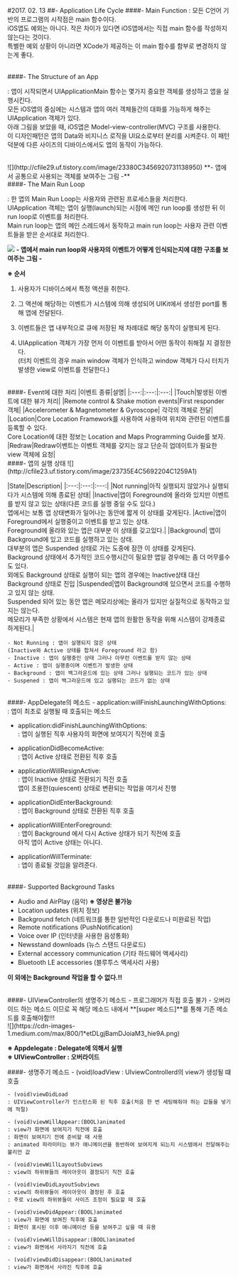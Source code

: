 #2017. 02. 13
##- Application Life Cycle
####- Main Function
: 모든 C언어 기반의 프로그램의 시작점은 main 함수이다.<br>iOS앱도 예외는 아니다. 작은 차이가 있다면 iOS앱에서는 직접 main 함수를 작성하지 않는다는 것이다.<br>  특별한 예외 상황이 아니라면 XCode가 제공하는 이 main 함수를 함부로 변경하지 않는게 좋다.


<br>
####- The Structure of an App

: 앱이 시작되면서 UIApplicationMain 함수는 몇가지 중요한 객체를 생성하고 앱을 실행시킨다.<br> 모든 iOS앱의 중심에는 시스템과 앱의 여러 객체들간의 대화를 가능하게 해주는 UIApplication 객체가 있다. <br> 아래 그림을 보았을 때, iOS앱은 Model-view-controller(MVC) 구조를 사용한다.<br> 이 디자인패턴은 앱의 Data와 비지니스 로직을 UI요소로부터 분리를 시켜준다. 이 패턴 덕분에 다른 사이즈의 디바이스에서도 앱의 동작이 가능하다.

<br>
![](http://cfile29.uf.tistory.com/image/23380C3456920731138950)
**- 앱에서 공통으로 사용되는 객체를 보여주는 그림 -**


<br>
####- The Main Run Loop

: 한 앱의 Main Run Loop는 사용자와 관련된 프로세스들을 처리한다.<br> UIApplication 객체는 앱이 실행(launch)되는 시점에 메인 run loop를 생성한 뒤 이 run loop로 이벤트를 처리한다.<br>  Main run loop는 앱의 메인 스레드에서 동작하고 main run loop는 사용자 관련 이벤트들을 받은 순서대로 처리한다.


![](http://cfile23.uf.tistory.com/image/26767C3E569215E00EF1E3)
**- 앱에서 main run loop와 사용자의 이벤트가 어떻게 인식되는지에 대한 구조를 보여주는 그림 -** 

**※ 순서**

1) 사용자가 디바이스에서 특정 액션을 취한다.

2) 그 액션에 해당하는 이벤트가 시스템에 의해 생성되어 UIKit에서 생성한 port를 통해 앱에 전달된다.

3) 이벤트들은 앱 내부적으로 큐에 저장된 채 차례대로 해당 동작이 실행되게 된다.
 
4) UIApplication 객체가 가장 먼저 이 이벤트를 받아서 어떤 동작이 취해질 지 결정한다.<br> 
(터치 이벤트의 경우 main window 객체가 인식하고 window 객체가 다시 터치가 발생한 view로 이벤트를 전달한다.)

<br>
####- Event에 대한 처리
|이벤트 종류|설명|
|:---:|:---:|:---:|
|Touch|발생된 이벤트에 대한 뷰가 처리|
|Remote control & Shake motion events|First responder 객체|
|Accelerometer & Magnetometer & Gyroscope| 각각의 객체로 전달|
|Location|Core Location Framework를 사용하여 사용하여 위치와 관련된 이벤트를 등록할 수 있다.<br> Core Location에 대한 정보는 Location and Maps Programming Guide를 보자. 
|Redraw|Redraw이벤트는 이벤트 객체를 갖지는 않고 단순히 업데이트가 필요한 view 객체에 요청|


<br>
####- 앱의 실행 상태
![](http://cfile23.uf.tistory.com/image/23735E4C5692204C1259A1)

<br>

|State|Description|
|:---:|:---:|:---:|
|Not running|아직 실행되지 않았거나 실행되다가 시스템에 의해 종료된 상태| 
|Inactive|앱이 Foreground에 올라와 있지만 이벤트를 받지 않고 있는 상태(다른 코드를 실행 중일 수도 있다.)<br> 앱에서는 보통 앱 상태변화가 일어나는 동안에 짧게 이 상태를 갖게된다. 
|Active|앱이 Foreground에서 실행중이고 이벤트를 받고 있는 상태.<br> Foreground에 올라와 있는 앱은 대부분 이 상태를 갖고있다.| 
|Background| 앱이 Background에 있고 코드를 실행하고 있는 상태. <br>대부분의 앱은 Suspended 상태로 가는 도중에 잠깐 이 상태를 갖게된다. Background 상태에서 추가적인 코드수행시간이 필요햔 앱일 경우에는 좀 더 머무를수도 있다.<br> 외에도 Background 상태로 실행이 되는 앱의 경우에는 Inactive상태 대신 Background 상태로 진입 
|Suspended|앱이 Background에 있으면서 코드를 수행하고 있지 않는 상태. <br>  Suspended 되어 있는 동안 앱은 메모리상에는 올라가 있지만 실질적으로 동작하고 있지는 않는다. <br>메모리가 부족한 상황에서 시스템은 현재 앱의 원활한 동작을 위해 시스템이 강제종료 하게된다.|

```
- Not Running : 앱이 실행되지 않은 상태
(Inactive와 Active 상태를 합쳐서 Foreground 라고 함)
- Inactive : 앱이 실행중인 상태 그러나 아무런 이벤트를 받지 않는 상태
- Active : 앱이 실행중이며 이벤트가 발생한 상태
- Background : 앱이 백그라운드에 있는 상태 그러나 실행되는 코드가 있는 상태
- Suspened : 앱이 백그라운드에 있고 실행되는 코드가 없는 상태
```

<br>
####- AppDelegate의 메소드
- application:willFinishLaunchingWithOptions:<br>
: 앱이 최초로 실행될 때 호출되는 메소드 

- application:didFinishLaunchingWithOptions:<br>
: 앱이 실행된 직후 사용자의 화면에 보여지기 직전에 호출

- applicationDidBecomeActive:<br> 
: 앱이 Active 상태로 전환된 직후 호출

- applicationWillResignActive:<br>
: 앱이 Inactive 상태로 전환되기 직전 호출<br> 앱이 조용한(quiescent) 상태로 변환되는 작업을 여기서 진행

- applicationDidEnterBackground:<br>
: 앱이 Background 상태로 전환된 직후 호출

- applicationWillEnterForeground:<br> 
: 앱이 Background 에서 다시 Active 상태가 되기 직전에 호출 <br> 아직 앱이 Active 상태는 아니다.

- applicationWillTerminate:<br> 
: 앱이 종료될 것임을 알려준다.


<br>
####- Supported Background Tasks

- Audio and AirPlay (음악) **※ 영상은 불가능**
- Location updates (위치 정보)
- Background fetch (네트워크를 통한 일반적인 다운로드나 미완료된 작업)
- Remote notifications (PushNotification)
- Voice over IP (인터넷을 사용한 음성통화)
- Newsstand downloads (뉴스 스탠드 다운로드)
- External accessory communication (기타 하드웨어 액세사리)
- Bluetooth LE accessories (블루투스 액세사리 사용)

**이 외에는 Background 작업을 할 수 없다.‼️**

<br>
####- UIViewController의 생명주기 메소드
- 프로그래머가 직접 호출 불가
- 오버라이드 하는 메소드 이므로 꼭 해당 메소드 내에서 **[super 메소드]**를 통해 기존 메소드를 호출해야함!!!

<br>
![](https://cdn-images-1.medium.com/max/800/1*etDLgjBamDJoiaM3_hie9A.png)

**※ Appdelegate : Delegate에 의해서 실행<br>
※ UIViewController : 오버라이드**

####- 생명주기 메소드
	- (void)loadView
	: UIviewControllerd의 view가 생성될 떄 호출
	
	- (void)viewDidLoad
	: UIViewController가 인스턴스화 된 직후 호출(처음 한 번 세팅해줘야 하는 값들을 넣기에 적절) 
	
	- (void)viewWillAppear:(BOOL)animated
	: view가 화면에 보여지기 직전에 호출
	: 화면이 보여지기 전에 준비할 때 사용
	: animated 파라미터는 뷰가 애니메이션을 동반하여 보여지게 되는지 시스템에서 전달해주는 불리언 값
	
	- (void)viewWillLayoutSubviews
	: view의 하위뷰들의 레이아웃이 결정되기 직전 호출
	
	- (void)viewDidLayoutSubviews
	: view의 하위뷰들이 레이아웃이 결정된 후 호출
	: 주로 view의 하위뷰들이 사이즈 조정이 필요할 때 호출
	
	- (void)viewDidAppear:(BOOL)animated
	: view가 화면에 보여진 직후에 호출
	: 화면이 표시된 이후 애니메이션 등을 보여주고 싶을 때 유용
	
	- (void)viewWillDisappear:(BOOL)animated
	: view가 화면에서 사라지기 직전에 호출
	
	- (void)viewDidDisappear:(BOOL)animated
	: view가 화면에서 사라진 직후에 호출